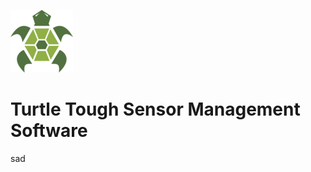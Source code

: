 ![Turtle Tough Logo](https://github.com/IPI-Patrick/turtle-tough-app-release/blob/main/icon.png)
# Turtle Tough Sensor Management Software
sad
